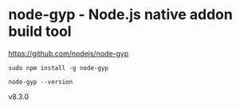 # node-gyp - Node.js native addon build tool

https://github.com/nodejs/node-gyp

```
sudo npm install -g node-gyp
```
```
node-gyp --version
```

v8.3.0